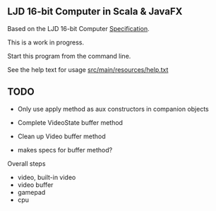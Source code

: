 LJD 16-bit Computer in Scala & JavaFX
-------------------------------------

Based on the LJD 16-bit Computer
[Specification](https://github.com/lj-ditrapani/16-bit-computer-specification).

This is a work in progress.

Start this program from the command line.

See the help text for usage [src/main/resources/help.txt](src/main/resources/help.txt)


TODO
----

- Only use apply method as aux constructors in companion objects

- Complete VideoState buffer method
- Clean up Video buffer method
- makes specs for buffer method?

Overall steps
- video, built-in video
- video buffer
- gamepad
- cpu
